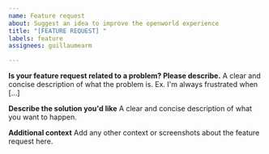 ```yaml
---
name: Feature request
about: Suggest an idea to improve the openworld experience
title: "[FEATURE REQUEST] "
labels: feature
assignees: guillaumearm

---
```


**Is your feature request related to a problem? Please describe.**
A clear and concise description of what the problem is. Ex. I'm always frustrated when [...]

**Describe the solution you'd like**
A clear and concise description of what you want to happen.

**Additional context**
Add any other context or screenshots about the feature request here.
